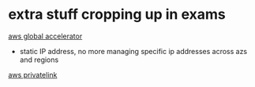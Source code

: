 # extra stuff cropping up in exams

[aws global accelerator](https://aws.amazon.com/global-accelerator/faqs/)
* static IP address, no more managing specific ip addresses across azs and regions

[aws privatelink](https://docs.aws.amazon.com/vpc/latest/privatelink/what-is-privatelink.html)
